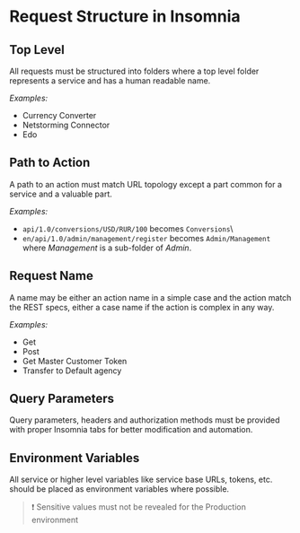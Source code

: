 # Request Structure in Insomnia


## Top Level

All requests must be structured into folders where a top level folder represents a service and has a human readable name.

_Examples:_
* Currency Converter
* Netstorming Connector
* Edo


## Path to Action

A path to an action must match URL topology except a part common for a service and a valuable part.

_Examples:_
* `api/1.0/conversions/USD/RUR/100` becomes `Conversions`\
* `en/api/1.0/admin/management/register` becomes `Admin/Management` where _Management_ is a sub-folder of _Admin_.


## Request Name

A name may be either an action name in a simple case and the action match the REST specs, either a case name if the action is complex in any way.

_Examples:_
* Get
* Post
* Get Master Customer Token
* Transfer to Default agency


## Query Parameters

Query parameters, headers and authorization methods must be provided with proper Insomnia tabs for better modification and automation.


## Environment Variables

All service or higher level variables like service base URLs, tokens, etc. should be placed as environment variables where possible.


> :exclamation: Sensitive values must not be revealed for the Production environment
